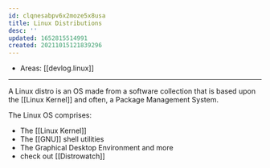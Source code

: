 ```yaml
---
id: clqnesabpv6x2moze5x8usa
title: Linux Distributions
desc: ''
updated: 1652815514991
created: 20211015121839296
---
```


- Areas: [[devlog.linux]]

---

A Linux distro is an OS made from a software collection that is based upon the [[Linux Kernel]] and often, a Package Management System.

The Linux OS comprises:

- The [[Linux Kernel]]
- The [[GNU]] shell utilities
- The Graphical Desktop Environment and more
- check out [[Distrowatch]]
